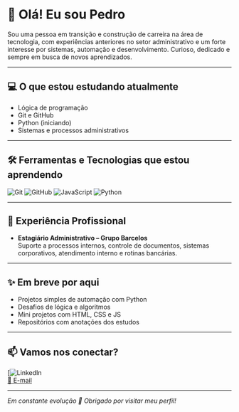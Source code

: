 # 👋 Olá! Eu sou Pedro

Sou uma pessoa em transição e construção de carreira na área de tecnologia, com experiências anteriores no setor administrativo e um forte interesse por sistemas, automação e desenvolvimento. Curioso, dedicado e sempre em busca de novos aprendizados.

---

## 💻 O que estou estudando atualmente

- Lógica de programação
- Git e GitHub
- Python (iniciando)
- Sistemas e processos administrativos

---

## 🛠️ Ferramentas e Tecnologias que estou aprendendo

![Git](https://img.shields.io/badge/-Git-black?style=flat-square&logo=git)
![GitHub](https://img.shields.io/badge/-GitHub-181717?style=flat-square&logo=github)
![JavaScript](https://img.shields.io/badge/-JavaScript-F7DF1E?style=flat-square&logo=javascript&logoColor=black)
![Python](https://img.shields.io/badge/-Python-3776AB?style=flat-square&logo=python&logoColor=white)

---

## 📌 Experiência Profissional

- **Estagiário Administrativo – Grupo Barcelos**  
  Suporte a processos internos, controle de documentos, sistemas corporativos, atendimento interno e rotinas bancárias.
  
---

## ✨ Em breve por aqui

- Projetos simples de automação com Python  
- Desafios de lógica e algoritmos  
- Mini projetos com HTML, CSS e JS
- Repositórios com anotações dos estudos

---

## 📫 Vamos nos conectar?

[![LinkedIn](https://www.linkedin.com/in/pedro-william-santana-71b9ba2b1/)  
[📧 E-mail](pedrowilliamsantana05@gmail.com)

---

*Em constante evolução 🚀 Obrigado por visitar meu perfil!*

